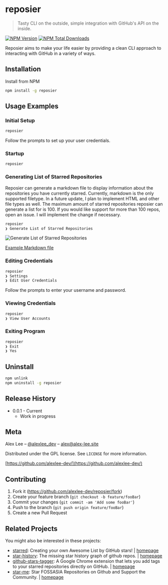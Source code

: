 # reposier
> Tasty CLI on the outside, simple integration with GitHub's API on the inside.

[![NPM Version][npm-image]][npm-url]
[![NPM Total Downloads][npm-downloads]][npm-url]

Reposier aims to make your life easier by providing a clean CLI approach to interacting with GitHub in a variety of ways. 

## Installation

Install from NPM

```sh
npm install -g reposier
```

## Usage Examples

### Initial Setup

```sh
reposier
```

Follow the prompts to set up your user credentials.

### Startup

```sh
reposier
```

### Generating List of Starred Repositories

Reposier can generate a markdown file to display information about the repositories you have currently starred.
Currently, markdown is the only supported filetype. In a future update, I plan to implement HTML and other file types as well.
The maximum amount of starred repositories reposier can generate a list for is 100. If you would like support for more than 100 repos, open an issue. I will implement the change if necessary.

```sh
reposier
❯ Generate List of Starred Repositories
```

![Generate List of Starred Repositories](https://res.cloudinary.com/alexlee-dev/image/upload/v1535576160/reposier/listOfStarredRepos.svg)

[Example Markdown file](https://github.com/alexlee-dev/reposier/blob/master/examples/exports/md/starredRepos.md)

### Editing Credentials

```sh
reposier
❯ Settings
❯ Edit User Credentials
```

Follow the prompts to enter your username and password.

### Viewing Credentials

```sh
reposier
❯ View User Accounts
```

### Exiting Program

```sh
reposier
❯ Exit
❯ Yes
```

## Uninstall

```sh
npm unlink
npm uninstall -g reposier
```

<!-- _For more examples and usage, please refer to the [Wiki][wiki]._ -->

<!-- ## Development setup

Describe how to install all development dependencies and how to run an automated test-suite of some kind. Potentially do this for multiple platforms.

```sh
make install
npm test
``` -->

## Release History

* 0.0.1 - Current
    * Work in progress

## Meta

Alex Lee – [@alexlee_dev](https://twitter.com/alexlee_dev) – alex@alex-lee.site

Distributed under the GPL license. See ``LICENSE`` for more information.

[https://github.com/alexlee-dev/](https://github.com/alexlee-dev/)

## Contributing

1. Fork it (<https://github.com/alexlee-dev/reposier/fork>)
2. Create your feature branch (`git checkout -b feature/fooBar`)
3. Commit your changes (`git commit -am 'Add some fooBar'`)
4. Push to the branch (`git push origin feature/fooBar`)
5. Create a new Pull Request

## Related Projects

You might also be interested in these projects:

* [starred](https://github.com/maguowei/starred): Creating your own Awesome List by GitHub stars! | [homepage](https://github.com/maguowei/starred "Creating your own Awesome List by GitHub stars!")
* [star-history](https://github.com/timqian/star-history): The missing star history graph of github repos. | [homepage](https://github.com/timqian/star-history "The missing star history graph of github repos.")
* [github-stars-tagger](https://github.com/artisologic/github-stars-tagger): A Google Chrome extension that lets you add tags to your starred repositories directly on GitHub. | [homepage](https://chrome.google.com/webstore/detail/github-stars-tagger/aaihhjepepgajmehjdmfkofegfddcabc "A Google Chrome extension that lets you add tags to your starred repositories directly on GitHub.")
* [star-me](https://github.com/fossasia/star-me): Star FOSSASIA Repositories on Github and Support the Community. | [homepage](https://github.com/fossasia/star-me "Star FOSSASIA Repositories on Github and Support the Community.")

<!-- Markdown link & img dfn's -->
[npm-image]: https://img.shields.io/npm/v/reposier.svg
[npm-downloads]: https://img.shields.io/npm/dt/reposier.svg
[npm-url]: https://www.npmjs.com/package/reposier